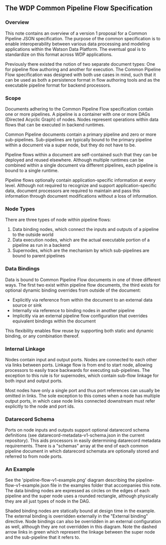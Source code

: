## The WDP Common Pipeline Flow Specification

### Overview
This note contains an overview of a version 1 proposal for a Common Pipeline JSON specification. The purpose of the common specification is to enable interoperability between various data processing and modeling applications within the Watson Data Platform. The eventual goal is to standardize on this format across WDP applications.

Previously there existed the notion of two separate document types: One for pipeline flow authoring and another for execution. The Common Pipeline Flow specification was designed with both use cases in mind, such that it can be used as both a persistence format in flow authoring tools and as the executable pipeline format for backend processors.


### Scope
Documents adhering to the Common Pipeline Flow specification contain one or more pipelines. A pipeline is a container with one or more DAGs (Directed Acyclic Graph) of nodes. Nodes represent operations within data flows that can be executed in backend runtimes.

Common Pipeline documents contain a primary pipeline and zero or more sub-pipelines. Sub-pipelines are typically bound to the primary pipeline within a document via a super node, but they do not have to be.

Pipeline flows within a document are self-contained such that they can be deployed and reused elsewhere. Although multiple runtimes can be combined within a single document via different pipelines, each pipeline is bound to a single runtime.

Pipeline flows optionally contain application-specific information at every level. Although not required to recognize and support application-specific data, document processors are required to maintain and pass this information through document modifications without a loss of information.


### Node Types
There are three types of node within pipeline flows:
1. Data binding nodes, which connect the inputs and outputs of a pipeline to the outside world
2. Data execution nodes, which are the actual executable portion of a pipeline as run in a backend
3. Supernodes, which are the mechanism by which sub-pipelines are bound to parent pipelines


### Data Bindings
Data is bound to Common Pipeline Flow documents in one of three different ways. The first two exist within pipeline flow documents, the third exists for optional dynamic binding overrides from outside of the document:
 - Explicitly via reference from within the document to an external data source or sink
 - Internally via reference to binding nodes in another pipeline
 - Implicitly via an external pipeline flow configuration that overrides equivalent bindings within the document

This flexibility enables flow reuse by supporting both static and dynamic binding, or any combination thereof.


### Internal Linkage
Nodes contain input and output ports. Nodes are connected to each other via links between ports. Linkage flow is from end to start node, allowing processors to easily trace backwards for executing sub-pipelines. The exception to this rule is for supernodes, which contain sub-flow linkage for both input and output ports.

Most nodes have only a single port and thus port references can usually be omitted in links. The sole exception to this comes when a node has multiple output ports, in which case node links connected downstream must refer explicitly to the node and port ids.


### Datarecord Schema
Ports on node inputs and outputs support optional datarecord schema definitions (see datarecord-metadata-v1-schema.json in the current repository). This aids processors in easily determining datarecord metadata requirements. There is a "schemas" array at the end of each common pipeline document in which datarecord schemata are optionally stored and referred to from node ports.


### An Example
 See the 'pipeline-flow-v1-example.png' diagram describing the pipeline-flow-v1-example.json file in the examples folder that accompanies this note. The data binding nodes are expressed as circles on the edges of each pipeline and the super node uses a rounded rectangle, although physically they are all just types of node in the DAG.

Shaded binding nodes are statically bound at design time in the example. The external binding is overridden externally in the "External binding" directive. Node bindings can also be overridden in an external configuration as well, although they are not overridden in this diagram. Note the dashed arrow links in green which represent the linkage between the super node and the sub-pipeline that it refers to.
